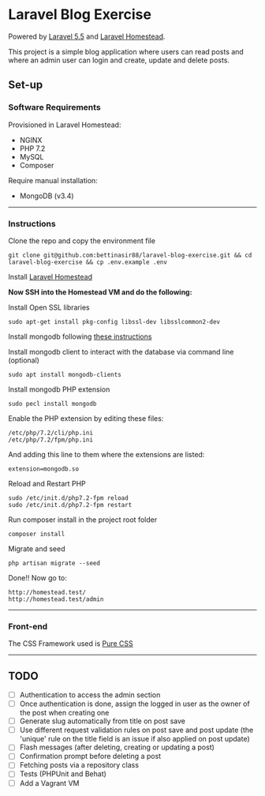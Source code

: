 # Laravel Blog Exercise

Powered by [Laravel 5.5](https://laravel.com/docs/5.5) and [Laravel Homestead](https://laravel.com/docs/5.5/homestead).

This project is a simple blog application where users can read posts and where an admin user can login and create, update and delete posts.

## Set-up

### Software Requirements

Provisioned in Laravel Homestead:
- NGINX
- PHP 7.2
- MySQL
- Composer

Require manual installation:
- MongoDB (v3.4)

---

### Instructions

Clone the repo and copy the environment file
```
git clone git@github.com:bettinasir88/laravel-blog-exercise.git && cd laravel-blog-exercise && cp .env.example .env
```

Install [Laravel Homestead](https://laravel.com/docs/5.5/homestead)

__Now SSH into the Homestead VM and do the following:__

Install Open SSL libraries
```
sudo apt-get install pkg-config libssl-dev libsslcommon2-dev
```

Install mongodb following [these instructions](https://www.digitalocean.com/community/tutorials/how-to-install-mongodb-on-ubuntu-16-04)

Install mongodb client to interact with the database via command line (optional)
```
sudo apt install mongodb-clients
```

Install mongodb PHP extension
```
sudo pecl install mongodb
```

Enable the PHP extension by editing these files:
```
/etc/php/7.2/cli/php.ini
/etc/php/7.2/fpm/php.ini
```

And adding this line to them where the extensions are listed:
```
extension=mongodb.so
```

Reload and Restart PHP
```
sudo /etc/init.d/php7.2-fpm reload
sudo /etc/init.d/php7.2-fpm restart
```

Run composer install in the project root folder
```
composer install
```

Migrate and seed
```
php artisan migrate --seed
```

Done!! Now go to:
```
http://homestead.test/
http://homestead.test/admin
```

---

### Front-end

The CSS Framework used is [Pure CSS](https://purecss.io)

---

## TODO

- [ ] Authentication to access the admin section
- [ ] Once authentication is done, assign the logged in user as the owner of the post when creating one
- [ ] Generate slug automatically from title on post save
- [ ] Use different request validation rules on post save and post update (the 'unique' rule on the title field is an issue if also applied on post update)
- [ ] Flash messages (after deleting, creating or updating a post)
- [ ] Confirmation prompt before deleting a post
- [ ] Fetching posts via a repository class
- [ ] Tests (PHPUnit and Behat)
- [ ] Add a Vagrant VM